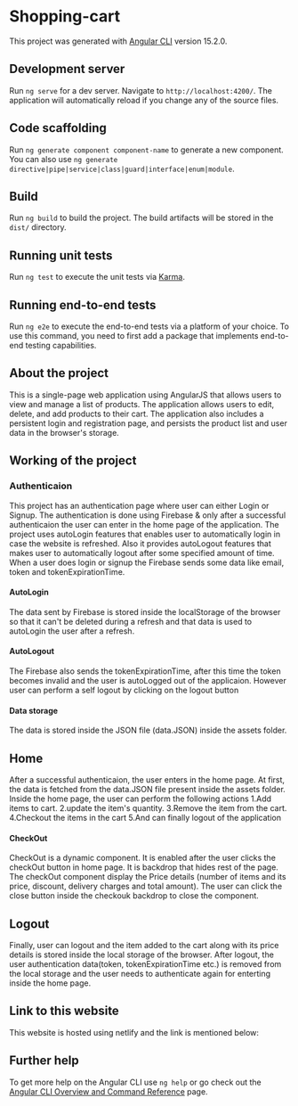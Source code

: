 # Shopping-cart 

This project was generated with [Angular CLI](https://github.com/angular/angular-cli) version 15.2.0.

## Development server

Run `ng serve` for a dev server. Navigate to `http://localhost:4200/`. The application will automatically reload if you change any of the source files.

## Code scaffolding

Run `ng generate component component-name` to generate a new component. You can also use `ng generate directive|pipe|service|class|guard|interface|enum|module`.

## Build

Run `ng build` to build the project. The build artifacts will be stored in the `dist/` directory.

## Running unit tests

Run `ng test` to execute the unit tests via [Karma](https://karma-runner.github.io).

## Running end-to-end tests

Run `ng e2e` to execute the end-to-end tests via a platform of your choice. To use this command, you need to first add a package that implements end-to-end testing capabilities.

## About the project

This is a single-page web application using AngularJS  that allows
users to view and manage a list of products. The application allows users to edit, delete,
and add products to their cart. The application  also includes a persistent login and
registration page, and persists the product list and user data in the browser's storage.

## Working of the project

### Authenticaion
This project has an authentication page where user can either Login or Signup.
The authentication is done using Firebase & only after a successful authenticaion the user can enter in the home page of the application.
The project uses autoLogin features that enables user to automatically login in case the website is refreshed.
Also it provides autoLogout features that makes user to automatically logout after some specified amount of time.
When a user does login or signup the Firebase sends some data like email, token and tokenExpirationTime.
#### AutoLogin
The data sent by Firebase is stored inside the localStorage of the browser so that it can't be deleted during a refresh and that data is used to autoLogin the user after a refresh.
#### AutoLogout
The Firebase also sends the tokenExpirationTime, after this time the token becomes invalid and the user is autoLogged out of the applicaion.
However user can perform a self logout by clicking on the logout button

#### Data storage
The data is stored inside the JSON file (data.JSON) inside the assets folder.

## Home
After a successful authenticaion, the user enters in the home page.
At first, the data is fetched from the data.JSON file present inside the assets folder.
Inside the home page, the user can perform the following actions
1.Add items to cart.
2.update the item's quantity.
3.Remove the item from the cart.
4.Checkout the items in the cart
5.And can finally logout of the application

#### CheckOut
CheckOut is a dynamic component.
It is enabled after the user clicks the checkOut button in home page.
It is backdrop that hides rest of the page.
The checkOut component display the Price details (number of items and its price, discount, delivery charges and total amount).
The user can click the close button inside the checkouk backdrop to close the component.

## Logout
Finally, user can logout and the item added to the cart along with its price details is stored inside the local storage of the browser.
After logout, the user authentication data(token, tokenExpirationTime etc.) is removed from the local storage and the user needs to authenticate again for enterting inside the home page.

## Link to this website
This website is hosted using netlify and the link is mentioned below:




## Further help

To get more help on the Angular CLI use `ng help` or go check out the [Angular CLI Overview and Command Reference](https://angular.io/cli) page.
